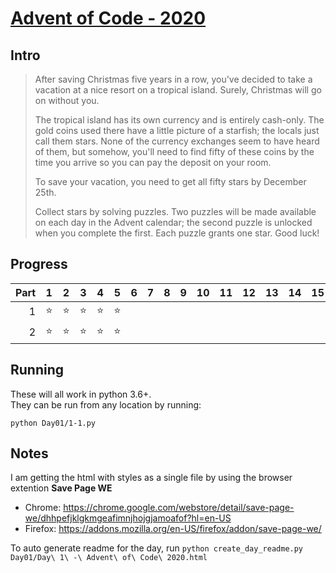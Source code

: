 # [Advent of Code - 2020](https://adventofcode.com/2020/)

## Intro

> After saving Christmas five years in a row, you've decided to take a vacation at a nice resort on a tropical island. Surely, Christmas will go on without you.
> 
> The tropical island has its own currency and is entirely cash-only. The gold coins used there have a little picture of a starfish; the locals just call them stars. None of the currency exchanges seem to have heard of them, but somehow, you'll need to find fifty of these coins by the time you arrive so you can pay the deposit on your room.
>
> To save your vacation, you need to get all fifty stars by December 25th.
> 
> Collect stars by solving puzzles. Two puzzles will be made available on each day in the Advent calendar; the second puzzle is unlocked when you complete the first. Each puzzle grants one star. Good luck!

## Progress

|  Part  | 1 | 2 | 3 | 4 | 5 | 6 | 7 | 8 | 9 | 10 | 11 | 12 | 13 | 14 | 15 | 16 | 17 | 18 | 19 | 20 | 21 | 22 | 23 | 24 | 25 |
|-------:|---|---|---|---|---|---|---|---|---|----|----|----|----|----|----|----|----|----|----|----|----|----|----|----|----|
|      1 |⭐ |⭐ |⭐ |⭐ |⭐ |   |   |   |   |    |    |    |    |    |    |    |    |    |    |    |    |    |    |    |    |   
|      2 |⭐ |⭐ |⭐ |⭐ |⭐ |   |   |   |   |    |    |    |    |    |    |    |    |    |    |    |    |    |    |    |    |   

## Running
These will all work in python 3.6+.  
They can be run from any location by running:
```
python Day01/1-1.py
```


## Notes
I am getting the html with styles as a single file by using the browser extention **Save Page WE**  
- Chrome: https://chrome.google.com/webstore/detail/save-page-we/dhhpefjklgkmgeafimnjhojgjamoafof?hl=en-US
- Firefox: https://addons.mozilla.org/en-US/firefox/addon/save-page-we/

To auto generate readme for the day, run `python create_day_readme.py Day01/Day\ 1\ -\ Advent\ of\ Code\ 2020.html`
